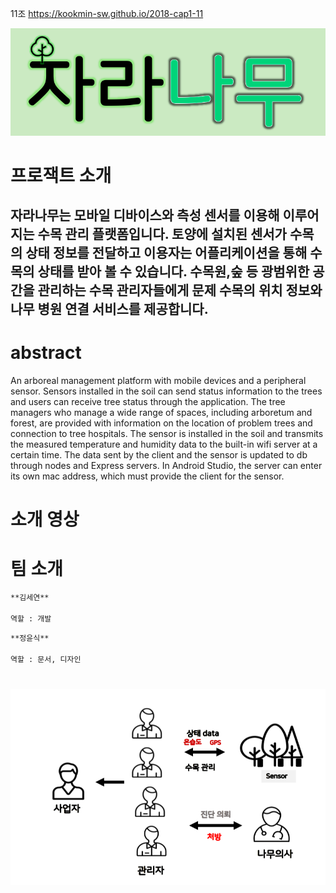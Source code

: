
11조  https://kookmin-sw.github.io/2018-cap1-11

![Image](/img/aaa.png)

# 프로잭트 소개

## 자라나무는 모바일 디바이스와 측성 센서를 이용해 이루어지는 수목 관리 플랫폼입니다. 토양에 설치된 센서가 수목의 상태 정보를 전달하고 이용자는 어플리케이션을 통해 수목의 상태를 받아 볼 수 있습니다. 수목원,숲 등 광범위한 공간을 관리하는 수목 관리자들에게 문제 수목의 위치 정보와 나무 병원 연결 서비스를 제공합니다.

# abstract

An arboreal management platform with mobile devices and a peripheral sensor. Sensors installed in the soil can send status information to the trees and users can receive tree status through the application. The tree managers who manage a wide range of spaces, including arboretum and forest, are provided with information on the location of problem trees and connection to tree hospitals. The sensor is installed in the soil and transmits the measured temperature and humidity data to the built-in wifi server at a certain time. The data sent by the client and the sensor is updated to db through nodes and Express servers. In Android Studio, the server can enter its own mac address, which must provide the client for the sensor.


# 소개 영상



# 팀 소개

```markdown
**김세연**

역할 : 개발
```

```markdown
**정윤식**

역할 : 문서, 디자인
```

#

![Image](/img/b.png)
